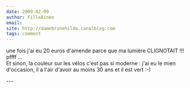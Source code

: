 ```yaml
---
date: 2009-02-09
author: FilleAinee
email: 
site: http://damebrunehilde.canalblog.com
tags: comment
---
```


<p>une fois j'ai eu 20 euros d'amende parce que ma lumière CLIGNOTAIT !!! pffff ...<br />
Et sinon, la couleur sur les vélos c'est pas si moderne : j'ai eu le mien d'occasion, il a l'air d'avoir au moins 30 ans et il est vert :-)</p>
---